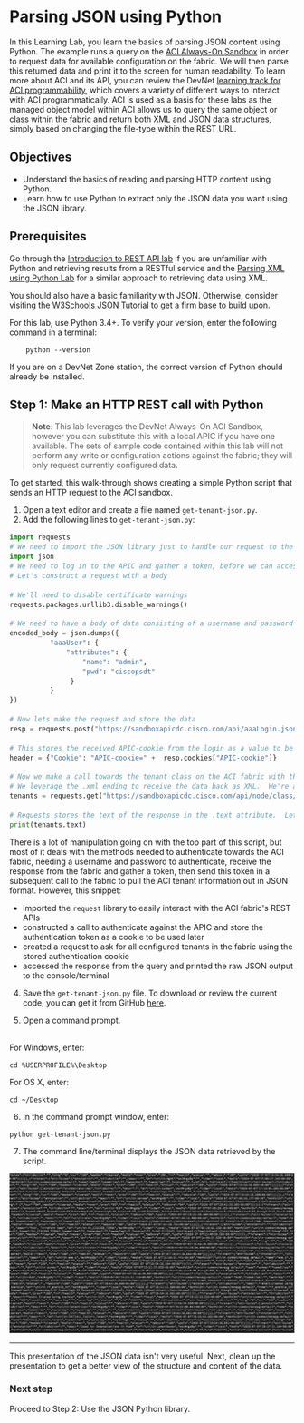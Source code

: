 # Parsing JSON using Python

In this Learning Lab, you learn the basics of parsing JSON content using Python. The example runs a query on the [ACI Always-On Sandbox](https://devnetsandbox.cisco.com/RM/Diagram/Index/5a229a7c-95d5-4cfd-a651-5ee9bc1b30e2?diagramType=Topology "ACI Always-On Sandbox") in order to request data for available configuration on the fabric.  We will then parse this returned data and print it to the screen for human readability.  To learn more about ACI and its API, you can review the DevNet [learning track for ACI programmability](https://developer.cisco.com/learning/tracks/aci-programmability), which covers a variety of different ways to interact with ACI programmatically.  ACI is used as a basis for these labs as the managed object model within ACI allows us to query the same object or class within the fabric and return both XML and JSON data structures, simply based on changing the file-type within the REST URL.

## Objectives

* Understand the basics of reading and parsing HTTP content using Python.
* Learn how to use Python to extract only the JSON data you want using the JSON library.

## Prerequisites

Go through the [Introduction to REST API lab](lab/coding-101-rest-basics-ga/step/1 "Introduction to REST API lab") if you are unfamiliar with Python and retrieving results from a RESTful service and the [Parsing XML using Python Lab](lab/coding-201-parsing-xml/step/1 "Parsing XML using Python Lab") for a similar approach to retrieving data using XML.

You should also have a basic familiarity with JSON. Otherwise, consider visiting the [W3Schools JSON Tutorial](https://www.w3schools.com/js/js_json_intro.asp "W3Schools JSON Tutorial") to get a firm base to build upon.

For this lab, use Python 3.4+. To verify your version, enter the following command in a terminal:

```
    python --version
```

If you are on a DevNet Zone station, the correct version of Python should already be installed.

## Step 1: Make an HTTP REST call with Python

> **Note**: This lab leverages the DevNet Always-On ACI Sandbox, however you can substitute this with a local APIC if you have one available.  The sets of sample code contained within this lab will not perform any write or configuration actions against the fabric; they will only request currently configured data. 

To get started, this walk-through shows creating a simple Python script that sends an HTTP request to the ACI sandbox.

1. Open a text editor and create a file named `get-tenant-json.py`.
3. Add the following lines to `get-tenant-json.py`:

  ```python
  import requests
  # We need to import the JSON library just to handle our request to the APIC for login
  import json
  # We need to log in to the APIC and gather a token, before we can access any data
# Let's construct a request with a body

# We'll need to disable certificate warnings
requests.packages.urllib3.disable_warnings()

# We need to have a body of data consisting of a username and password to gather a cookie from APIC
encoded_body = json.dumps({
	        "aaaUser": {
		        "attributes": {
			        "name": "admin",
			        "pwd": "ciscopsdt"
                 }
            }
})

# Now lets make the request and store the data
resp = requests.post("https://sandboxapicdc.cisco.com/api/aaaLogin.json", data=encoded_body, verify=False)

# This stores the received APIC-cookie from the login as a value to be used in subsequent REST calls
header = {"Cookie": "APIC-cookie=" +  resp.cookies["APIC-cookie"]}

# Now we make a call towards the tenant class on the ACI fabric with the proper header value set.
# We leverage the .xml ending to receive the data back as XML.  We're adding health and faults to the printout to ensure that we get levels of data back from the APIC
tenants = requests.get("https://sandboxapicdc.cisco.com/api/node/class/fvTenant.json?rsp-subtree-include=health,faults", headers=header, verify=False)

# Requests stores the text of the response in the .text attribute.  Lets print it to see raw JSON
print(tenants.text)
```
There is a lot of manipulation going on with the top part of this script, but most of it deals with the methods needed to authenticate towards the ACI fabric, needing a username and password to authenticate, receive the response from the fabric and gather a token, then send this token in a subsequent call to the fabric to pull the ACI tenant information out in JSON format.  However, this snippet:

  - imported the `request` library to easily interact with the ACI fabric's REST APIs
  - constructed a call to authenticate against the APIC and store the authentication token as a cookie to be used later
  - created a request to ask for all configured tenants in the fabric using the stored authentication cookie
  - accessed the response from the query and printed the raw JSON output to the console/terminal  <br>

4. Save the `get-tenant-json.py` file. To download or review the current code, you can get it from GitHub [here](https://github.com/CiscoDevNet/coding-skills-sample-code/blob/master/coding202-parsing-json/get-tenant-json-1.py).

5. Open a command prompt.<br>
  <br>
  For Windows, enter:

  ```
  cd %USERPROFILE%\Desktop
  ```

  For OS X, enter:

  ```
  cd ~/Desktop
  ```

6. In the command prompt window, enter:

  ```
  python get-tenant-json.py
  ```

7. The command line/terminal displays the JSON data retrieved by the script.

![](assets/images/json-output-new.png)

--------------------------------------------------------------------------------

This presentation of the JSON data isn't very useful. Next, clean up the presentation to get a better view of the structure and content of the data.

### Next step

Proceed to Step 2: Use the JSON Python library.
